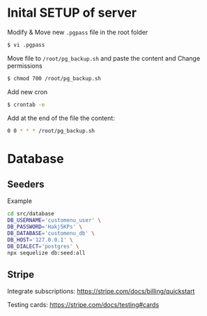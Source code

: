 

# Inital SETUP of server

Modify & Move new `.pgpass` file in the root folder

```sh
$ vi .pgpass
```

Move file to `/root/pg_backup.sh` and paste the content and Change permissions

```sh
$ chmod 700 /root/pg_backup.sh
```

Add new cron

```sh
$ crontab -e
```

Add at the end of the file the content:

```sh
0 0 * * * /root/pg_backup.sh
```

# Database

## Seeders

Example

```sh
cd src/database
DB_USERNAME='customenu_user' \
DB_PASSWORD='Hakj5KPs' \
DB_DATABASE='customenu_db' \
DB_HOST='127.0.0.1' \
DB_DIALECT='postgres' \
npx sequelize db:seed:all
```


## Stripe

Integrate subscriptions: https://stripe.com/docs/billing/quickstart

Testing cards: https://stripe.com/docs/testing#cards

